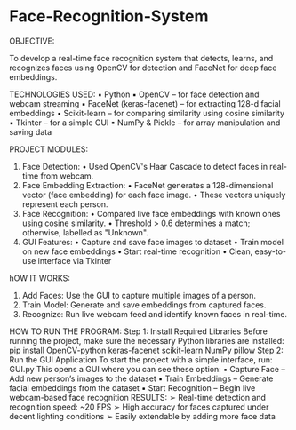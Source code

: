 # Face-Recognition-System


OBJECTIVE: 
 
To develop a real-time face recognition system that detects, learns, 
and recognizes faces using OpenCV for detection and FaceNet for deep 
face embeddings.

TECHNOLOGIES USED: 
▪ Python
▪ OpenCV – for face detection and webcam streaming
▪ FaceNet (keras-facenet) – for extracting 128-d facial 
embeddings
▪ Scikit-learn – for comparing similarity using cosine similarity
▪ Tkinter – for a simple GUI
▪ NumPy & Pickle – for array manipulation and saving data

PROJECT MODULES:
1. Face Detection:
• Used OpenCV's Haar Cascade to detect faces in real-time from 
webcam.
2. Face Embedding Extraction:
• FaceNet generates a 128-dimensional vector (face embedding) 
for each face image.
• These vectors uniquely represent each person.
3. Face Recognition:
• Compared live face embeddings with known ones using cosine 
similarity.
• Threshold > 0.6 determines a match; otherwise, labelled as 
"Unknown".
4. GUI Features:
• Capture and save face images to dataset
• Train model on new face embeddings
• Start real-time recognition
• Clean, easy-to-use interface via Tkinter

hOW IT WORKS: 
1. Add Faces: Use the GUI to capture multiple images of a person.
2. Train Model: Generate and save embeddings from captured 
faces.
3. Recognize: Run live webcam feed and identify known faces in 
real-time.


HOW TO RUN THE PROGRAM:
Step 1: Install Required Libraries 
Before running the project, make sure the necessary Python libraries 
are installed:
pip install OpenCV-python keras-facenet scikit-learn NumPy pillow 
Step 2: Run the GUI Application 
To start the project with a simple interface, run: GUI.py 
This opens a GUI where you can see these option:
▪ Capture Face – Add new person’s images to the dataset
▪ Train Embeddings – Generate facial embeddings from the 
dataset
▪ Start Recognition – Begin live webcam-based face recognition
RESULTS: 
➢ Real-time detection and recognition speed: ~20 FPS
➢ High accuracy for faces captured under decent lighting 
conditions
➢ Easily extendable by adding more face data
